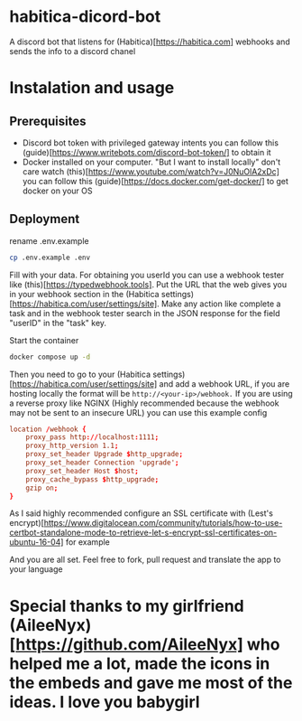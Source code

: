 # habitica-dicord-bot

A discord bot that listens for (Habitica)[https://habitica.com] webhooks and sends the info to a discord chanel

# Instalation and usage
 
## Prerequisites 
- Discord bot token with privileged gateway intents you can follow this (guide)[https://www.writebots.com/discord-bot-token/] to obtain it 
- Docker installed on your computer. "But I want to install locally" don't care watch (this)[https://www.youtube.com/watch?v=J0NuOlA2xDc] you can follow this (guide)[https://docs.docker.com/get-docker/] to get docker on your OS 

## Deployment

rename .env.example
```bash
cp .env.example .env
```
Fill with your data. For obtaining you userId you can use a webhook tester like (this)[https://typedwebhook.tools]. Put the URL that the web gives you in your webhook section in the (Habitica settings)[https://habitica.com/user/settings/site]. Make any action like complete a task and in the webhook tester search in the JSON response for the field "userID" in the "task" key.

Start the container

```bash
docker compose up -d
```
Then you need to go to your (Habitica settings)[https://habitica.com/user/settings/site] and add a webhook URL, if you are hosting locally the format will be ``http://<your-ip>/webhook.`` If you are using a reverse proxy like NGINX (Highly recommended because the webhook may not be sent to an insecure URL) you can use this example config

```conf
location /webhook {
	proxy_pass http://localhost:1111;
	proxy_http_version 1.1;
	proxy_set_header Upgrade $http_upgrade;
	proxy_set_header Connection 'upgrade';
	proxy_set_header Host $host;
	proxy_cache_bypass $http_upgrade;
	gzip on;
}
```
As I said highly recommended configure an SSL certificate with (Lest's encrypt)[https://www.digitalocean.com/community/tutorials/how-to-use-certbot-standalone-mode-to-retrieve-let-s-encrypt-ssl-certificates-on-ubuntu-16-04] for example 

And you are all set. Feel free to fork, pull request and translate the app to your language

# Special thanks to my girlfriend (AileeNyx)[https://github.com/AileeNyx] who helped me a lot, made the icons in the embeds and gave me most of the ideas. I love you babygirl


